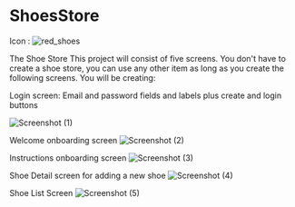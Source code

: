 # ShoesStore
Icon :
 ![red_shoes](https://user-images.githubusercontent.com/87489620/200373644-693440b7-beb9-41d5-ac6a-6de5b74bb8f6.png)

The Shoe Store
This project will consist of five screens. You don't have to create a shoe store, you can use any other item as long as you create the following screens. You will be creating:

Login screen: Email and password fields and labels plus create and login buttons

![Screenshot (1)](https://user-images.githubusercontent.com/87489620/200374156-0d0d9ba1-50d8-48b4-92bc-3cb2d26e4c14.png)

Welcome onboarding screen
![Screenshot (2)](https://user-images.githubusercontent.com/87489620/200375145-73f9eaf5-b2af-46b8-9304-16e04e993084.png)

Instructions onboarding screen
![Screenshot (3)](https://user-images.githubusercontent.com/87489620/200375186-2536a108-85c8-4cdf-914b-7c64748ef1b2.png)

Shoe Detail screen for adding a new shoe
![Screenshot (4)](https://user-images.githubusercontent.com/87489620/200375219-f8f86af3-7025-4dd0-ad54-8c522e92feed.png)

Shoe List Screen
![Screenshot (5)](https://user-images.githubusercontent.com/87489620/200377945-6869b6ea-35a3-4637-a8ec-1368b74b7e8f.png)



